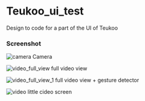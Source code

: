 # Teukoo_ui_test

Design to code for a part of the UI of Teukoo

### Screenshot

![camera](https://user-images.githubusercontent.com/23113767/98771668-465e4c00-23e5-11eb-8e05-32ae242dd9b6.png)
Camera

![video_full_view](https://user-images.githubusercontent.com/23113767/98771741-6beb5580-23e5-11eb-931e-1bde14e5a3fb.png)
full video view

![video_full_view_1](https://user-images.githubusercontent.com/23113767/98771716-5f66fd00-23e5-11eb-93e3-afd869176e71.png)
full video view + gesture detector

![video](https://user-images.githubusercontent.com/23113767/98771756-74439080-23e5-11eb-96c0-c19d784fd9a3.png)
little cideo screen
